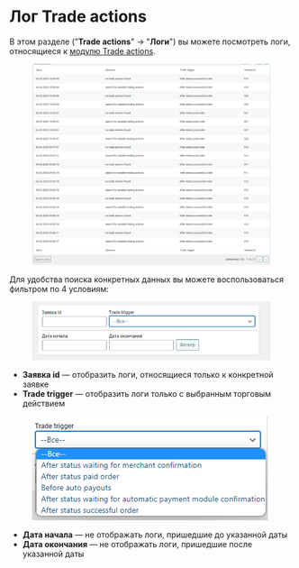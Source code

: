 # Лог Trade actions

В этом разделе ("**Trade actions**" -> "**Логи**") вы можете посмотреть логи, относящиеся к [модулю Trade actions](https://premiumexchanger.com/tradeapi/).

<figure><img src="../../../.gitbook/assets/image (827).png" alt=""><figcaption></figcaption></figure>

Для удобства поиска конкретных данных вы можете воспользоваться фильтром по 4 условиям:

<figure><img src="../../../.gitbook/assets/image (967).png" alt=""><figcaption></figcaption></figure>

* **Заявка id** — отобразить логи, относящиеся только к конкретной заявке
* **Trade trigger** — отобразить логи только с выбранным торговым действием

<figure><img src="../../../.gitbook/assets/image (1220).png" alt=""><figcaption></figcaption></figure>

* **Дата начала** — не отображать логи, пришедшие до указанной даты
* **Дата окончания** — не отображать логи, пришедшие после указанной даты
